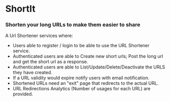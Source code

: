 # ShortIt 
### Shorten your long URLs to make them easier to share

A Url Shortener services where:
- Users able to register / login to be able to use the URL Shortener service.
- Authenticated users are able to Create new short urls; Post the long url and get the short url as
a response.
- Authenticated users are able to List/Update/Delete/Deactivate the URLS they have created.
- If a URL validity would expire notify users with email notification.
- Shortened URLs need an "exit" page that redirects to the actual URL.
- URL Redirections Analytics (Number of usages for each URL) are provided.

  
